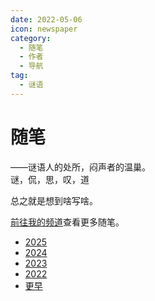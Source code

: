 ```yaml
---
date: 2022-05-06
icon: newspaper
category:
  - 随笔
  - 作者
  - 导航
tag:
  - 谜语
---
```


# 随笔

<div class="subtitle">——谜语人的处所，闷声者的温巢。</div>
<div class="subtitle">谜，侃，思，叹，道</div>

总之就是想到啥写啥。

[前往我的频道](https://t.me/withabsolutex)查看更多随笔。

- [2025](./2025.md)
- [2024](./2024.md)
- [2023](./2023.md)
- [2022](./2022.md)
- [更早](./earlier.md)
